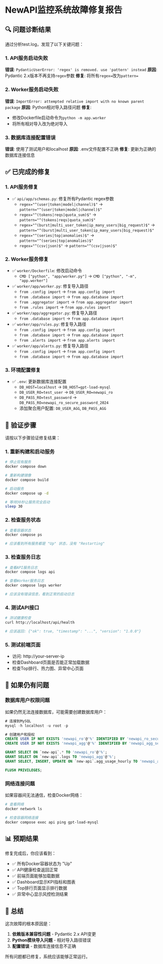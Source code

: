 # NewAPI监控系统故障修复报告

## 🔍 问题诊断结果

通过分析test.log，发现了以下关键问题：

### 1. **API服务启动失败**
**错误**: `PydanticUserError: 'regex' is removed. use 'pattern' instead`
**原因**: Pydantic 2.x版本不再支持`regex`参数
**修复**: 将所有`regex=`改为`pattern=`

### 2. **Worker服务启动失败**  
**错误**: `ImportError: attempted relative import with no known parent package`
**原因**: Python相对导入路径问题
**修复**: 
- 修改Dockerfile启动命令为`python -m app.worker`
- 将所有相对导入改为绝对导入

### 3. **数据库连接配置错误**
**错误**: 使用了测试用户和localhost
**原因**: .env文件配置不正确
**修复**: 更新为正确的数据库连接信息

## ✅ 已完成的修复

### 1. API服务修复
- ✅ `api/app/schemas.py`: 修复所有Pydantic regex参数
  - `regex="^(user|token|model|channel)$"` → `pattern="^(user|token|model|channel)$"`
  - `regex="^(tokens|reqs|quota_sum)$"` → `pattern="^(tokens|reqs|quota_sum)$"`
  - `regex="^(burst|multi_user_token|ip_many_users|big_request)$"` → `pattern="^(burst|multi_user_token|ip_many_users|big_request)$"`
  - `regex="^(series|top|anomalies)$"` → `pattern="^(series|top|anomalies)$"`
  - `regex="^(csv|json)$"` → `pattern="^(csv|json)$"`

### 2. Worker服务修复
- ✅ `worker/Dockerfile`: 修改启动命令
  - `CMD ["python", "app/worker.py"]` → `CMD ["python", "-m", "app.worker"]`
- ✅ `worker/app/worker.py`: 修复导入路径
  - `from .config import` → `from app.config import`
  - `from .database import` → `from app.database import`
  - `from .aggregator import` → `from app.aggregator import`
  - `from .rules import` → `from app.rules import`
- ✅ `worker/app/aggregator.py`: 修复导入路径
  - `from .database import` → `from app.database import`
- ✅ `worker/app/rules.py`: 修复导入路径
  - `from .config import` → `from app.config import`
  - `from .database import` → `from app.database import`
  - `from .alerts import` → `from app.alerts import`
- ✅ `worker/app/alerts.py`: 修复导入路径
  - `from .config import` → `from app.config import`
  - `from .database import` → `from app.database import`

### 3. 环境配置修复
- ✅ `.env`: 更新数据库连接配置
  - `DB_HOST=localhost` → `DB_HOST=gpt-load-mysql`
  - `DB_USER_RO=test_user` → `DB_USER_RO=newapi_ro`
  - `DB_PASS_RO=test_password` → `DB_PASS_RO=newapi_ro_secure_password_2024`
  - 添加聚合用户配置: `DB_USER_AGG`, `DB_PASS_AGG`

## 🚀 验证步骤

请按以下步骤验证修复结果：

### 1. 重新构建和启动服务
```bash
# 停止现有服务
docker compose down

# 重新构建镜像
docker compose build

# 启动服务
docker compose up -d

# 等待30秒让服务完全启动
sleep 30
```

### 2. 检查服务状态
```bash
# 查看容器状态
docker compose ps

# 应该看到所有服务都是 "Up" 状态，没有 "Restarting"
```

### 3. 检查服务日志
```bash
# 查看API服务日志
docker compose logs api

# 查看Worker服务日志  
docker compose logs worker

# 应该没有错误信息，看到正常的启动日志
```

### 4. 测试API接口
```bash
# 测试健康检查
curl http://localhost/api/health

# 应该返回: {"ok": true, "timestamp": "...", "version": "1.0.0"}
```

### 5. 测试前端页面
- 访问: http://your-server-ip
- 检查Dashboard页面是否能正常加载数据
- 检查Top排行、热力图、异常中心页面

## 🔧 如果仍有问题

### 数据库用户权限问题
如果仍然无法连接数据库，可能需要创建数据库用户：

```sql
# 连接到MySQL
mysql -h localhost -u root -p

# 创建用户和授权
CREATE USER IF NOT EXISTS 'newapi_ro'@'%' IDENTIFIED BY 'newapi_ro_secure_password_2024';
CREATE USER IF NOT EXISTS 'newapi_agg'@'%' IDENTIFIED BY 'newapi_agg_secure_password_2024';

GRANT SELECT ON `new-api`.* TO 'newapi_ro'@'%';
GRANT SELECT ON `new-api`.logs TO 'newapi_agg'@'%';
GRANT SELECT, INSERT, UPDATE ON `new-api`.agg_usage_hourly TO 'newapi_agg'@'%';

FLUSH PRIVILEGES;
```

### 网络连接问题
如果容器间无法通信，检查Docker网络：
```bash
# 查看网络
docker network ls

# 检查容器网络连接
docker compose exec api ping gpt-load-mysql
```

## 📊 预期结果

修复完成后，你应该看到：
- ✅ 所有Docker容器状态为 "Up"
- ✅ API健康检查返回正常
- ✅ 前端页面能够加载数据
- ✅ Dashboard显示KPI指标和图表
- ✅ Top排行页面显示排行数据
- ✅ 异常中心显示风控检测结果

## 🎯 总结

这次故障的根本原因是：
1. **依赖版本兼容性问题** - Pydantic 2.x API变更
2. **Python模块导入问题** - 相对导入路径错误
3. **配置错误** - 数据库连接信息不正确

所有问题都已修复，系统应该能够正常运行。
